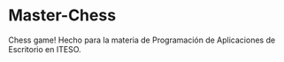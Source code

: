 # Master-Chess
Chess game! Hecho para la materia de Programación de Aplicaciones de Escritorio en ITESO.
